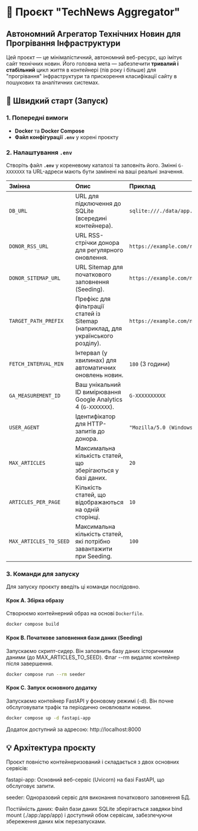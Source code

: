 # 📰 Проєкт "TechNews Aggregator"

## Автономний Агрегатор Технічних Новин для Прогрівання Інфраструктури

Цей проєкт — це мінімалістичний, автономний веб-ресурс, що імітує сайт технічних новин. Його головна мета — забезпечити **тривалий і стабільний** цикл життя в контейнері (пів року і більше) для "прогрівання" інфраструктури та прискорення класифікації сайту в пошукових та аналітичних системах.

## 🚀 Швидкий старт (Запуск)

### 1. Попередні вимоги

* **Docker** та **Docker Compose**
* **Файл конфігурації `.env`** у корені проєкту

### 2. Налаштування `.env`

Створіть файл **`.env`** у кореневому каталозі та заповніть його. Змінні `G-XXXXXXX` та URL-адреси мають бути замінені на ваші реальні значення.

| Змінна | Опис | Приклад |
| :--- | :--- | :--- |
| `DB_URL` | URL для підключення до SQLite (всередині контейнера). | `sqlite:///./data/app.db` |
| `DONOR_RSS_URL` | URL RSS-стрічки донора для регулярного оновлення. | `https://example.com/rss.xml` |
| `DONOR_SITEMAP_URL` | URL Sitemap для початкового заповнення (Seeding). | `https://example.com/news/sitemap.xml` |
| `TARGET_PATH_PREFIX` | Префікс для фільтрації статей із Sitemap (наприклад, для українського розділу). | `https://example.com/news/` |
| `FETCH_INTERVAL_MIN` | Інтервал (у хвилинах) для автоматичних оновлень новин. | `180` (3 години) |
| `GA_MEASUREMENT_ID` | Ваш унікальний ID вимірювання Google Analytics 4 (`G-XXXXXXX`). | `G-XXXXXXXXXX` |
| `USER_AGENT` | Ідентифікатор для HTTP-запитів до донора. | `"Mozilla/5.0 (Windows NT 10.0; ...)"` |
| `MAX_ARTICLES` | Максимальна кількість статей, що зберігаються у базі даних. | `20` |
| `ARTICLES_PER_PAGE` | Кількість статей, що відображаються на одній сторінці. | `10` |
| `MAX_ARTICLES_TO_SEED` | Максимальна кількість статей, які потрібно завантажити при Seeding. | `100` |

### 3. Команди для запуску

Для запуску проєкту введіть ці команди послідовно.

#### Крок A. Збірка образу
Створюємо контейнерний образ на основі `Dockerfile`.
```bash
docker compose build
```

#### Крок B. Початкове заповнення бази даних (Seeding)
Запускаємо скрипт-сидер. Він заповнить базу даних історичними даними (до MAX_ARTICLES_TO_SEED). Флаг --rm видаляє контейнер після завершення.
```bash
docker compose run --rm seeder
```

#### Крок C. Запуск основного додатку
Запускаємо контейнер FastAPI у фоновому режимі (-d). Він почне обслуговувати трафік та періодично оновлювати новини.
```bash
docker compose up -d fastapi-app
```
Додаток доступний за адресою: http://localhost:8000

## 💡 Архітектура проєкту
Проєкт повністю контейнеризований і складається з двох основних сервісів:

fastapi-app: Основний веб-сервіс (Uvicorn) на базі FastAPI, що обслуговує запити.

seeder: Одноразовий сервіс для виконання початкового заповнення БД.

Постійність даних: Файл бази даних SQLite зберігається завдяки bind mount (./app:/app/app) і доступний обом сервісам, забезпечуючи збереження даних між перезапусками.